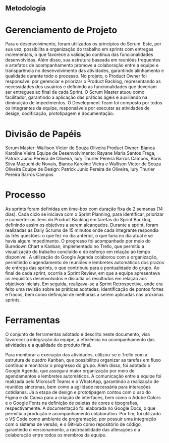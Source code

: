 ## Metodologia

# Gerenciamento de Projeto
Para o desenvolvimento, foram utilizados os princípios do Scrum. Este, por sua vez, possibilita a organização do trabalho em sprints com entregas incrementais, o que favorece a validação contínua das funcionalidades desenvolvidas. Além disso, sua estrutura baseada em reuniões frequentes e artefatos de acompanhamento promove a colaboração entre a equipe e transparência no desenvolvimento das atividades, garantindo alinhamento e qualidade durante todo o processo.
No projeto, o Product Owner foi responsável por gerenciar e priorizar o Product Backlog, representando as necessidades dos usuários e definindo as funcionalidades que deveriam ser entregues ao final de cada Sprint. O Scrum Master atuou como facilitador, garantindo a aplicação das práticas ágeis e auxiliando na diminuição de impedimentos. O Development Team foi composto por todos os integrantes da equipe, responsáveis por executar as atividades de design, codificação, prototipagem e documentação.

# Divisão de Papéis 

Scrum Master: Wallison Victor de Souza Oliveira
Product Owner: Bianca Karoline Vieira
Equipe de Desenvolvimento: Rayane Maria Santos Fraga, Patrick Junio Pereira de Oliveira, Iury Thurler Pereira Barros Campos, Boris Silva Mazuchi de Novais, Bianca Karoline Vieira e Wallison Victor de Souza Oliveira
Equipe de Design: Patrick Junio Pereira de Oliveira, Iury Thurler Pereira Barros Campos

# Processo

As sprints foram definidas em time-box com duração fixa de 2 semanas (14 dias). Cada ciclo se iniciava com o Sprint Planning, para identificar, priorizar e converter os itens do Product Backlog em tarefas do Sprint Backlog, definindo assim os objetivos a serem alcançados. Durante a sprint, foram realizadas as Daily Scrums de 15 minutos onde cada integrante respondia às três questões: o que fez no dia anterior, o que faria no dia atual e se havia algum impedimento. O progresso foi acompanhado por meio do Burndown Chart e Kanban, implementado no Trello, que permitiu a visualização do trabalho concluído e do esforço em relação ao tempo disponível. A utilização do Google Agenda colaborou com a organização, permitindo o agendamento de reuniões e lembretes automáticos dos prazos de entrega das sprints, o que contribuiu para a pontualidade do grupo. Ao final de cada sprint, ocorria a Sprint Review, em que a equipe apresentava os requisitos desenvolvidos e discutia os resultados em relação aos objetivos iniciais. Em seguida, realizava-se a Sprint Retrospective, onde era feito uma revisão sobre as práticas adotadas, identificação de pontos fortes e fracos, bem como definição de melhorias a serem aplicadas nas próximas sprints. 

# Ferramentas
O conjunto de ferramentas adotado e descrito neste documento, visa favorecer a integração da equipe, a eficiência no acompanhamento das atividades e a qualidade do produto final. 

Para monitorar a execução das atividades, utilizou-se o Trello com a estrutura de quadro Kanban, que possibilitou organizar as tarefas em fluxo contínuo e monitorar o progresso do grupo. Além disso, foi adotado o Google Agenda, que assegura maior organização por meio de agendamentos e lembretes automáticos. A comunicação entre a equipe foi realizada pelo Microsoft Teams e o WhatsApp, garantindo a realização de reuniões síncronas, bem como a agilidade necessária para interações cotidianas. Já a etapa de design e prototipagem contou com o uso do Figma e do Canva para a criação de interfaces, bem como o Adobe Colors e o Google Fonts na definição de paletas de cores e tipografias, respectivamente. A documentação foi elaborada no Google Docs, o que permitiu a produção e acompanhamento colaborativo. Por fim, foi utilizado o VS Code como ambiente de programação, por possuir uma integração com o sistema de versão, e o GitHub como repositório de código, garantindo o versionamento, a rastreabilidade das alterações e a colaboração entre todos os membros da equipe.

